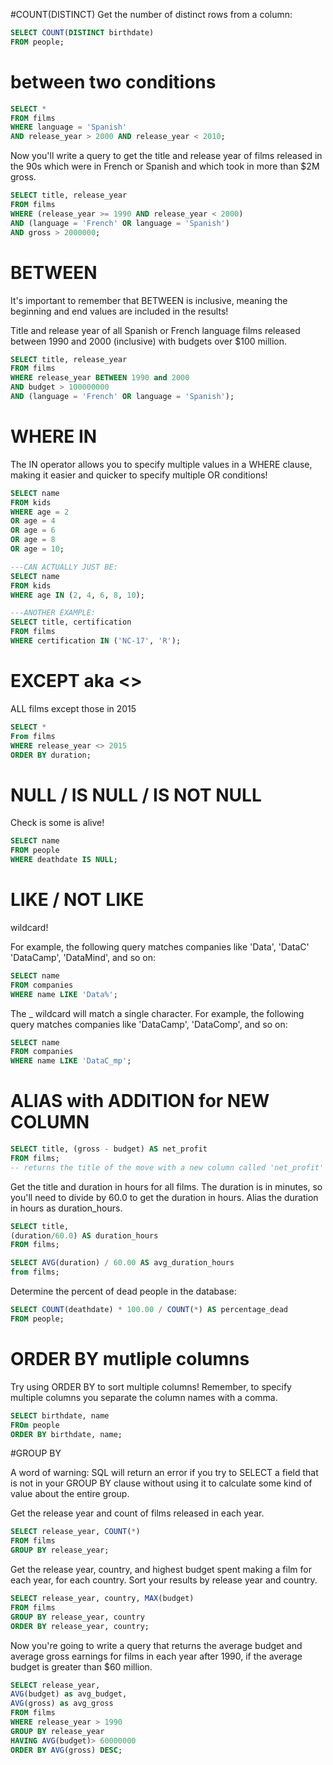 
#COUNT(DISTINCT)
Get the number of distinct rows from a column:
```sql
SELECT COUNT(DISTINCT birthdate)
FROM people;
```

# between two conditions
```sql
SELECT *
FROM films
WHERE language = 'Spanish'
AND release_year > 2000 AND release_year < 2010;
```

Now you'll write a query to get the title and release year of films released in the 90s which were in French or Spanish and which took in more than $2M gross.

```sql
SELECT title, release_year
FROM films
WHERE (release_year >= 1990 AND release_year < 2000)
AND (language = 'French' OR language = 'Spanish')
AND gross > 2000000;
```

# BETWEEN
It's important to remember that BETWEEN is inclusive, meaning the beginning and end values are included in the results!

 Title and release year of all Spanish or French language films released between 1990 and 2000 (inclusive) with budgets over $100 million. 
```sql
SELECT title, release_year
FROM films
WHERE release_year BETWEEN 1990 and 2000
AND budget > 100000000
AND (language = 'French' OR language = 'Spanish');
```
# WHERE IN

 The IN operator allows you to specify multiple values in a WHERE clause, making it easier and quicker to specify multiple OR conditions!
```sql
SELECT name
FROM kids
WHERE age = 2
OR age = 4
OR age = 6
OR age = 8
OR age = 10;

---CAN ACTUALLY JUST BE:
SELECT name
FROM kids
WHERE age IN (2, 4, 6, 8, 10);

---ANOTHER EXAMPLE:
SELECT title, certification
FROM films
WHERE certification IN ('NC-17', 'R');
```

# EXCEPT aka <>
ALL films except those in 2015

```sql
SELECT *
From films
WHERE release_year <> 2015
ORDER BY duration;
```

# NULL / IS NULL / IS NOT NULL

Check is some is alive!
```sql 
SELECT name
FROM people
WHERE deathdate IS NULL;
```

# LIKE / NOT LIKE
wildcard!

For example, the following query matches companies like 'Data', 'DataC' 'DataCamp', 'DataMind', and so on:
```sql
SELECT name
FROM companies
WHERE name LIKE 'Data%';
```
The _ wildcard will match a single character. For example, the following query matches companies like 'DataCamp', 'DataComp', and so on:
```sql
SELECT name
FROM companies
WHERE name LIKE 'DataC_mp';
```

# ALIAS with ADDITION for NEW COLUMN
```sql
SELECT title, (gross - budget) AS net_profit
FROM films;
-- returns the title of the move with a new column called 'net_profit'
```
Get the title and duration in hours for all films. The duration is in minutes, so you'll need to divide by 60.0 to get the duration in hours. Alias the duration in hours as duration_hours.

```sql
SELECT title, 
(duration/60.0) AS duration_hours
FROM films;
```
```sql
SELECT AVG(duration) / 60.00 AS avg_duration_hours
from films;     
```
Determine the percent of dead people in the database:
```sql
SELECT COUNT(deathdate) * 100.00 / COUNT(*) AS percentage_dead
FROM people;
```

# ORDER BY mutliple columns

Try using ORDER BY to sort multiple columns! Remember, to specify multiple columns you separate the column names with a comma.
```sql
SELECT birthdate, name
FROm people
ORDER BY birthdate, name;
```

#GROUP BY

A word of warning: SQL will return an error if you try to SELECT a field that is not in your GROUP BY clause without using it to calculate some kind of value about the entire group.

Get the release year and count of films released in each year.
```sql
SELECT release_year, COUNT(*)
FROM films
GROUP BY release_year;
```
Get the release year, country, and highest budget spent making a film for each year, for each country. Sort your results by release year and country.
```sql
SELECT release_year, country, MAX(budget)
FROM films
GROUP BY release_year, country
ORDER BY release_year, country;
```

Now you're going to write a query that returns the average budget and average gross earnings for films in each year after 1990, if the average budget is greater than $60 million.

```sql
SELECT release_year,
AVG(budget) as avg_budget,
AVG(gross) as avg_gross
FROM films
WHERE release_year > 1990
GROUP BY release_year
HAVING AVG(budget)> 60000000
ORDER BY AVG(gross) DESC;
```
